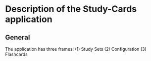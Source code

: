 # Description of the Study-Cards application
## General
The application has three frames: (1) Study Sets (2) Configuration (3) Flashcards
